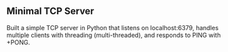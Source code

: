 ## Minimal TCP Server

Built a simple TCP server in Python that listens on localhost:6379, handles multiple clients with threading (multi-threaded), and responds to PING with +PONG.
